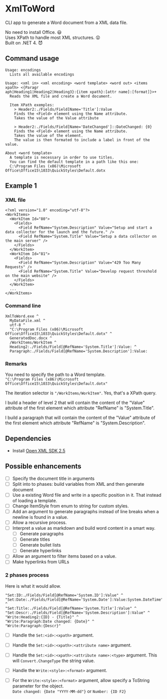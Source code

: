 
# XmlToWord

CLI app to generate a Word document from a XML data file.

No need to install Office. :smiley:  
Uses XPath to handle most XML structures. :astonished:  
Built on .NET 4.  :smiling_imp:  

Command usage
--------------

```
Usage: encodings
  Lists all available encodings

Usage: <xml in> <xml encoding> <word template> <word out> <items xpath> <{Paragr
aph|Heading1|Heading2|Heading3}:{item xpath}:[attr name]:[format]}>+
  Reads the XML file and create a Word document.

  Item XPath exemples:
    > Header2:./Fields/Field[Name='Title']:Value
    Finds the <Field> element using the Name attribute.
    Takes the value of the Value attribute

    > Header2:./Fields/Field[Name='DateChanged']::DateChanged: {0}
    Finds the <Field> element using the Name attribute.
    Takes the value of the element.
    The value is then formated to include a label in front of the value.

About <word template>
  A template is necessary in order to use titles.
  You can find the default template in a path like this one:
  C:\Program Files (x86)\Microsoft Office\Office15\1033\QuickStyles\Default.dotx
```

Example 1
----------

### XML file

    <?xml version="1.0" encoding="utf-8"?>
    <WorkItems>
      <WorkItem Id="80">
        <Fields>
          <Field RefName="System.Description" Value="Setup and start a data collector for the launch and the future." />
          <Field RefName="System.Title" Value="Setup a data collector on the main server" />
        </Fields>
      </WorkItem>
      <WorkItem Id="81">
        <Fields>
          <Field RefName="System.Description" Value="429 Too Many Requests" />
          <Field RefName="System.Title" Value="Develop request threshold on the main website" />
        </Fields>
      </WorkItem>
      ...
    </WorkItems>

### Command line

    XmlToWord.exe ^
      MyDataFile.xml ^
      utf-8 ^
      "C:\Program Files (x86)\Microsoft Office\Office15\1033\QuickStyles\Default.dotx" ^
      GeneratedDoc.docx ^
      /WorkItems/WorkItem ^
      Heading2:./Fields/Field[@RefName='System.Title']:Value: ^
      Paragraph:./Fields/Field[@RefName='System.Description']:Value:

### Remarks

You need to specify the path to a Word template.  
`"C:\Program Files (x86)\Microsoft Office\Office15\1033\QuickStyles\Default.dotx"`

The iteration selector is `"/WorkItems/WorkItem"`. Yes, that's a XPath query.

I build a header of level 2 that will contain the content of the "Value" attribute of the first element which attribute "RefName" is "System.Title".

I build a paragraph that will contain the content of the "Value" attribute of the first element which attribute "RefName" is "System.Description".



Dependencies
----------------

* Install [Open XML SDK 2.5](http://www.microsoft.com/en-us/download/details.aspx?id=30425)

Possible enhancements
----------------------

- [ ] Specify the document title in arguments
- [ ] Split into to phases: build variables from XML and then generate document
- [ ] Use a existing Word file and write in a specific position in it. That instead of loading a template.
- [ ] Change ItemStyle from enum to string for custom styles.
- [ ] Add an argument to generate paragraphs instead of line breaks when a newline is found in a value.
- [ ] Allow a recursive process.
- [ ] Interpret a value as markdown and build word content in a smart way.
  - [ ] Generate paragraphs
  - [ ] Generate titles
  - [ ] Generate bullet lists
  - [ ] Generate hyperlinks
- [ ] Allow an argument to filter items based on a value.
- [ ] Make hyperlinks from URLs

### 2 phases process

Here is what it would allow.

    "Set:ID:./Fields/Field[@RefName='System.ID']:Value" ^
    "Set:Date:./Fields/Field[@RefName='System.Date']:Value:System.DateTime" ^
    "Set:Title:./Fields/Field[@RefName='System.Title']:Value" ^
    "Set:Descr:./Fields/Field[@RefName='System.Description']:Value" ^
    "Write:Heading2:{ID} - {Title}" ^
    "Write:Paragraph:Date changed: {Date}" ^
    "Write:Paragraph:{Descr}"

* [ ] Handle the `Set:<id>:<xpath>` argument.
* [ ] Handle the `Set:<id>:<xpath>:<attribute name>` argument.
* [ ] Handle the `Set:<id>:<xpath>:<attribute name>:<type>` argument. This will `Convert.ChangeType` the string value.
* [ ] Handle the `Write:<style>:<format>` argument.
* [ ] For the `Write:<style>:<format>` argument, allow specify a ToString parameter for the object.  
`Date changed: {Date "YYYY-MM-dd"}` or `Number: {ID F2}`

